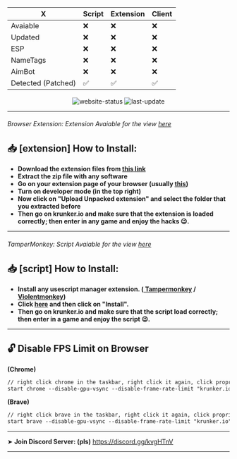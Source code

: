 
| X | Script | Extension | Client |
| --- | --- | --- | --- |
| Avaiable | ❌ | ❌ | ❌ |
| Updated | ❌ | ❌ | ❌ |
| ESP | ❌ | ❌ | ❌ |
| NameTags | ❌ | ❌ | ❌ |
| AimBot | ❌ | ❌ | ❌ |
| Detected (Patched) | ✅ | ✅ | ✅ |

<p align="center">
<img align="center" alt="website-status" src="https://img.shields.io/website?down_color=lightgrey&down_message=offline&label=krunker%20status%3A&style=for-the-badge&up_color=45d111&up_message=online&url=https%3A%2F%2Fkrunker.io"></img>
<img align="center" alt="last-update" src="https://img.shields.io/github/last-commit/AnonHexo/Krunker?color=45d111&label=last%20hack%20update%3A&style=for-the-badge"></img>
</p>

___

###### Browser Extension: _Extension Avaiable for the view_ <a href="https://github.com/AnonHexo/Krunker/tree/master/extension">here</a>

## 📥 [extension] How to Install:

- **Download the extension files from <a href="https://github.com/AnonHexo/krunker-extension/archive/master.zip">this link</a>**
- **Extract the zip file with any software**
- **Go on your extension page of your browser (usually <a href="chrome://extension">this</a>)** <br>
- **Turn on developer mode (in the top right)** <br>
- **Now click on "Upload Unpacked extension" and select the folder that you extracted before**
- **Then go on krunker.io and make sure that the extension is loaded correctly; then enter in any game and enjoy the hacks 😉.** <br>
___________________________________________

###### TamperMonkey: _Script Avaiable for the view_  <a href="https://github.com/AnonHexo/Krunker/tree/master/script">here</a>

## 📥 [script] How to Install:

- **Install any usescript manager extension. (<a href="https://chrome.google.com/webstore/detail/tampermonkey/dhdgffkkebhmkfjojejmpbldmpobfkfo?hl=en"> Tampermonkey</a> / <a href="https://chrome.google.com/webstore/detail/violentmonkey/jinjaccalgkegednnccohejagnlnfdag?hl=en">Violentmonkey</a>)**<br>
- **Click <a href="https://github.com/AnonHexo/Krunker/raw/master/script/script.user.js">here</a> and then click on "Install".** <br>
- **Then go on krunker.io and make sure that the script load correctly; then enter in a game and enjoy the script 😉.** <br>
___________________________________________

## 🔓 Disable FPS Limit on Browser

**(Chrome)**
```diff
// right click chrome in the taskbar, right click it again, click proprieties and add this code out of the quotations mark (")
start chrome --disable-gpu-vsync --disable-frame-rate-limit "krunker.io" 
```

**(Brave)**
```diff
// right click brave in the taskbar, right click it again, click proprieties and add this code out of the quotations mark (")
start brave --disable-gpu-vsync --disable-frame-rate-limit "krunker.io" 
```
_________________________________________________________________________


➤ **Join Discord Server: (pls)**
https://discord.gg/kvgHTnV

___________________________________________

